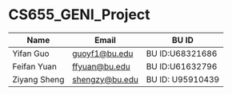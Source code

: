 # CS655_GENI_Project
|Name|Email| BU ID            |
| ---- | ----- |------------------|
|Yifan Guo|guoyf1@bu.edu| BU ID:U68321686  |
|Feifan Yuan|ffyuan@bu.edu| BU ID:U61632796  |
|Ziyang Sheng|shengzy@bu.edu|BU ID: U95910439|
